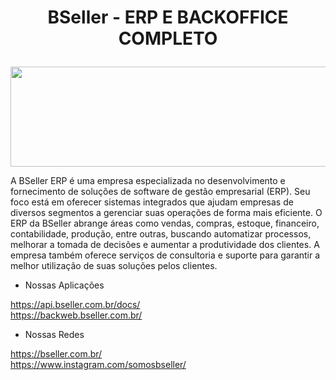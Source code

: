 # <p align="center">BSeller - ERP E BACKOFFICE COMPLETO</p>

<p align="center">
  <img width="550" height="160" src="https://backweb.bseller.com.br/images/logo.77846931.png">
</p>

A BSeller ERP é uma empresa especializada no desenvolvimento e fornecimento de soluções de software de gestão empresarial (ERP). Seu foco está em oferecer sistemas integrados que ajudam empresas de diversos segmentos a gerenciar suas operações de forma mais eficiente. O ERP da BSeller abrange áreas como vendas, compras, estoque, financeiro, contabilidade, produção, entre outras, buscando automatizar processos, melhorar a tomada de decisões e aumentar a produtividade dos clientes. A empresa também oferece serviços de consultoria e suporte para garantir a melhor utilização de suas soluções pelos clientes.

* Nossas Aplicações

https://api.bseller.com.br/docs/ <br>
https://backweb.bseller.com.br/

 * Nossas Redes

https://bseller.com.br/ <br>
https://www.instagram.com/somosbseller/
